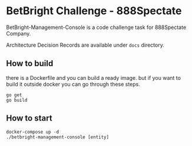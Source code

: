 # BetBright Challenge - 888Spectate

BetBright-Management-Console is a code challenge task for 888Spectate Company.

Architecture Decision Records are available under `docs` directory.

## How to build
there is a Dockerfile and you can build a ready image.
but if you want to build it outside docker you can go through these steps.
```
go get
go build
```

## How to start 
```
docker-compose up -d
./betbright-management-console [entity]
```